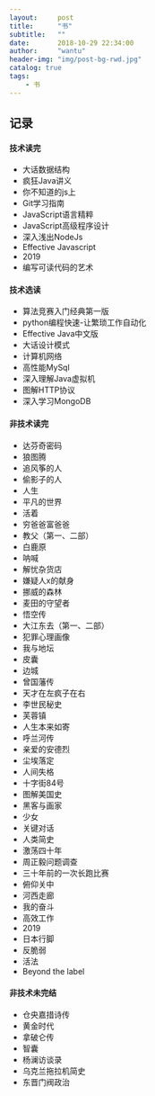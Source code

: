 ```yaml
---
layout:     post
title:      "书"
subtitle:   ""
date:       2018-10-29 22:34:00
author:     "wantu"
header-img: "img/post-bg-rwd.jpg"
catalog: true
tags:
    - 书
---
```

## 记录
#### 技术读完
* 大话数据结构
* 疯狂Java讲义
* 你不知道的js上
* Git学习指南
* JavaScript语言精粹
* JavaScript高级程序设计
* 深入浅出NodeJs
* Effective Javascript
* 2019
* 编写可读代码的艺术

#### 技术选读
* 算法竞赛入门经典第一版
* python编程快速-让繁琐工作自动化
* Effective Java中文版
* 大话设计模式
* 计算机网络
* 高性能MySql
* 深入理解Java虚拟机
* 图解HTTP协议
* 深入学习MongoDB

#### 非技术读完
* 达芬奇密码
* 狼图腾
* 追风筝的人
* 偷影子的人
* 人生
* 平凡的世界
* 活着
* 穷爸爸富爸爸
* 教父（第一、二部）
* 白鹿原
* 呐喊
* 解忧杂货店
* 嫌疑人x的献身
* 挪威的森林
* 麦田的守望者
* 悟空传
* 大江东去（第一、二部）
* 犯罪心理画像
* 我与地坛
* 皮囊
* 边城
* 曾国藩传
* 天才在左疯子在右
* 李世民秘史
* 芙蓉镇
* 人生本来如寄
* 呼兰河传
* 亲爱的安德烈
* 尘埃落定
* 人间失格
* 十字街84号
* 图解美国史
* 黑客与画家
* 少女
* 关键对话
* 人类简史
* 激荡四十年
* 周正毅问题调查
* 三十年前的一次长跑比赛
* 俯仰关中
* 河西走廊
* 我的奋斗
* 高效工作
* 2019
* 日本行脚
* 反脆弱
* 活法
* Beyond the label

#### 非技术未完结
* 仓央嘉措诗传
* 黄金时代
* 拿破仑传
* 智囊
* 杨澜访谈录
* 乌克兰拖拉机简史
* 东晋门阀政治
